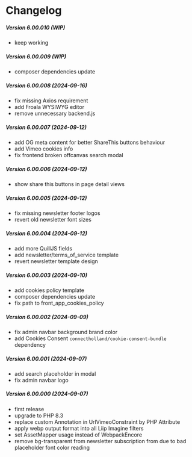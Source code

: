 Changelog
=========

##### Version 6.00.010 (WIP)
 * keep working

##### Version 6.00.009 (WIP)
 * composer dependencies update

##### Version 6.00.008 (2024-09-16)
 * fix missing Axios requirement
 * add Froala WYSIWYG editor
 * remove unnecessary backend.js

##### Version 6.00.007 (2024-09-12)
 * add OG meta content for better ShareThis buttons behaviour
 * add Vimeo cookies info
 * fix frontend broken offcanvas search modal

##### Version 6.00.006 (2024-09-12)
 * show share this buttons in page detail views

##### Version 6.00.005 (2024-09-12)
 * fix missing newsletter footer logos
 * revert old newsletter font sizes

##### Version 6.00.004 (2024-09-12)
 * add more QuillJS fields
 * add newsletter/terms_of_service template
 * revert newsletter template design

##### Version 6.00.003 (2024-09-10)
 * add cookies policy template
 * composer dependencies update
 * fix path to front_app_cookies_policy

##### Version 6.00.002 (2024-09-09)
 * fix admin navbar background brand color
 * add Cookies Consent `connectholland/cookie-consent-bundle` dependency

##### Version 6.00.001 (2024-09-07)
 * add search placeholder in modal
 * fix admin navbar logo

##### Version 6.00.000 (2024-09-07)
 * first release
 * upgrade to PHP 8.3
 * replace custom Annotation in UrlVimeoConstraint by PHP Attribute
 * apply webp output format into all Liip Imagine filters
 * set AssetMapper usage instead of WebpackEncore
 * remove bg-transparent from newsletter subscription from due to bad placeholder font color reading
